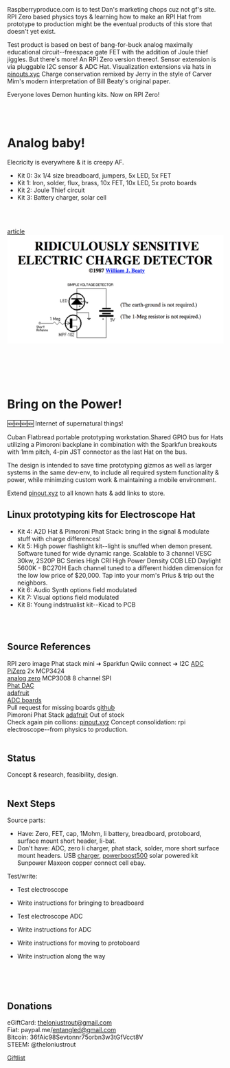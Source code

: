 


<br><br>
Raspberryproduce.com is to test Dan's marketing chops cuz not gf's site. RPI Zero based physics toys & learning how to make an RPI Hat from prototype to production might be the eventual products of this store that doesn't yet exist. 

Test product is based on best of bang-for-buck analog maximally educational circuit--freespace gate FET with the addition of Joule thief jiggles. But there's more! An RPI Zero version thereof. Sensor extension is via pluggable I2C sensor & ADC Hat. Visualization extensions via hats in [pinouts.xyc](http://pinouts.xyz) Charge conservation remixed by Jerry in the style of Carver Mim's modern interpretation of Bill Beaty's original paper.

Everyone loves Demon hunting kits. Now on RPI Zero!



<br><br>

# Analog baby!

Elecricity is everywhere & it is creepy AF.
   

* Kit 0: 3x 1/4 size breadboard, jumpers, 5x LED, 5x FET
* Kit 1: Iron, solder, flux, brass, 10x FET, 10x LED, 5x proto boards
* Kit 2: Joule Thief circuit
* Kit 3: Battery charger, solar cell



<br><br>

[article](http://amasci.com/emotor/chargdet.html)
![Alt text](png/beatytitle.png)

<br><br>
<br><br>

# Bring on the Power!

🆕🆕🆕🆕 Internet of supernatural things!

Cuban Flatbread portable prototyping workstation.Shared GPIO bus for Hats utilizing a Pimoroni backplane in combination with the Sparkfun breakouts with 1mm pitch, 4-pin JST connector as the last Hat on the bus. <br />

The design is intended to save time prototyping gizmos as well as larger systems in the same dev-env, to include all required system functionality & power, while minimzing custom work & maintaining a mobile environment. <br />

Extend [pinout.xyz](pinout.xyz) to all known hats & add links to store.<br />



## Linux prototyping kits for Electroscope Hat

* Kit 4: A2D Hat & Pimoroni Phat Stack: bring in the signal & modulate stuff with charge differences!
* Kit 5: High power flashlight kit--light is snuffed when demon present. Software tuned for wide dynamic range. Scalable to 3 channel VESC 30kw, 2S20P BC Series High CRI High Power Density COB LED Daylight 5600K - BC270H  Each channel tuned to a different hidden dimension for the low low price of $20,000. Tap into your mom's Prius & trip out the neighbors.
* Kit 6: Audio Synth options field modulated
* Kit 7: Visual options field modulated
* Kit 8: Young indstrualist kit--Kicad to PCB



<br><br>


## Source References
RPI zero image
Phat stack mini ➜ Sparkfun Qwiic connect ➜ I2C [ADC PiZero](https://thepihut.com/products/adc-pizero)  2x MCP3424<br />
[analog zero](https://pinout.xyz/pinout/analog_zero)  MCP3008    8 channel SPI<br />
[Phat DAC](https://www.digikey.com/product-detail/en/pimoroni-ltd/PIM138/1778-1054-ND/6928267&?gclid=EAIaIQobChMIk8rPu-_Q2QIVBQ5pCh3xIAn7EAQYAyABEgLNyfD_BwE)<br />
[adafruit](https://learn.adafruit.com/raspberry-pi-analog-to-digital-converters/overview)<br />
[ADC boards](https://pinout.xyz/boards#type=ADC)<br />
Pull request for missing boards [github](https://github.com/gadgetoid/Pinout.xyz)<br />
Pimoroni Phat Stack [adafruit](https://www.adafruit.com/product/3742) Out of stock<br />
Check again pin collions: [pinout.xyz](https://pinout.xyz/phatstack)
Concept consolidation: rpi electroscope--from physics to production.
<br><br>

## Status
Concept & research, feasibility, design.
<br><br>

## Next Steps
Source parts: 

* Have: Zero, FET, cap, 1Mohm, li battery, breadboard, protoboard, surface mount short header, li-bat.
* Don't have: ADC, zero li charger, phat stack, solder, more short surface mount headers.
USB [charger](https://github.com/NeonHorizon/lipopi), [powerboost500](https://www.adafruit.com/product/1944) solar powered kit
Sunpower Maxeon copper connect cell ebay.

Test/write:
* Test electroscope
* Write instructions for bringing to breadboard
* Test electroscope ADC
* Write instructions for ADC

* Write instructions for moving to protoboard
* Write instruction along the way
<br><br>


<br><br>
## Donations
eGiftCard:  theloniustrout@gmail.com<br />
Fiat:       paypal.me/entangled@gmail.com<br />
Bitcoin:    36fAic98Sevtonnr75orbn3w3tGfVcct8V<br />
STEEM:      @theloniustrout<br />


[Giftlist](doc/giftlist)

